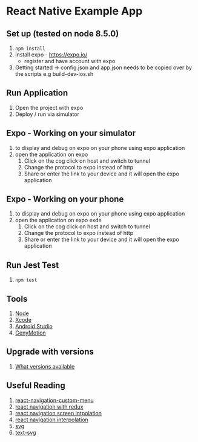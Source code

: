 # React Native Example App

## Set up (tested on node 8.5.0)

1. `npm install`
2. install expo - https://expo.io/
   * register and have account with expo
3. Getting started -> config.json and app.json needs to be copied over by the scripts e.g build-dev-ios.sh


## Run Application

1. Open the project with expo
2. Deploy / run via simulator

## Expo - Working on your simulator
1. to display and debug on expo on your phone using expo application
2. open the application on expo
   1. Click on the cog click on host and switch to tunnel
   2. Change the protocol to expo instead of http
   3. Share or enter the link to your device and it will open the expo application


## Expo - Working on your phone
1. to display and debug on expo on your phone using expo application
2. open the application on expo exde
   1. Click on the cog click on host and switch to tunnel
   2. Change the protocol to expo instead of http
   3. Share or enter the link to your device and it will open the expo application

## Run Jest Test

1. `npm test `

## Tools
1. [Node](https://nodejs.org/en/)
2. [Xcode](https://developer.apple.com/xcode/)
3. [Android Studio](https://developer.android.com/)
4. [GenyMotion](https://www.genymotion.com/)

## Upgrade with versions
1. [What versions available](https://github.com/react-community/create-react-native-app/blob/master/VERSIONS.md)


## Useful Reading

1. [react-navigation-custom-menu](https://codeburst.io/custom-drawer-using-react-navigation-80abbab489f7)
2. [react navigation with redux](https://hackernoon.com/a-comprehensive-guide-for-integrating-react-navigation-with-redux-including-authentication-flow-cb7b90611adf)
3. [react navigation screen intpolation](https://medium.com/async-la/custom-transitions-in-react-navigation-2f759408a053)
4. [react navigation interpolation](https://stackoverflow.com/questions/43974979/react-native-react-navigation-transitions)
5. [svg](http://tutorials.jenkov.com/svg/svg-coordinate-system.html)
6. [text-svg](https://www.npmjs.com/package/text-to-svg)
